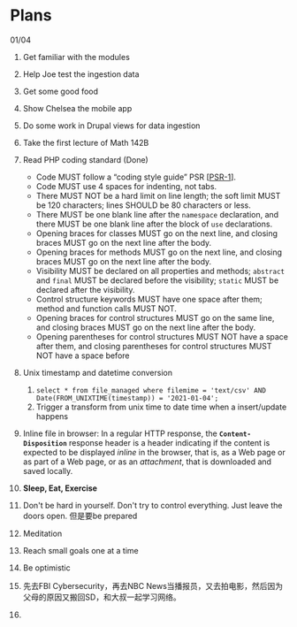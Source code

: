 # Plans

01/04

1. Get familiar with the modules 
2. Help Joe test the ingestion data
3. Get some good food
4. Show Chelsea the mobile app
5. Do some work in Drupal views for data ingestion
6. Take the first lecture of Math 142B
7. Read PHP coding standard \(Done\)
   * Code MUST follow a “coding style guide” PSR \[[PSR-1](https://github.com/php-fig/fig-standards/blob/master/accepted/PSR-1-basic-coding-standard.md)\].
   * Code MUST use 4 spaces for indenting, not tabs.
   * There MUST NOT be a hard limit on line length; the soft limit MUST be 120 characters; lines SHOULD be 80 characters or less.
   * There MUST be one blank line after the `namespace` declaration, and there MUST be one blank line after the block of `use` declarations.
   * Opening braces for classes MUST go on the next line, and closing braces MUST go on the next line after the body.
   * Opening braces for methods MUST go on the next line, and closing braces MUST go on the next line after the body.
   * Visibility MUST be declared on all properties and methods; `abstract` and `final` MUST be declared before the visibility; `static` MUST be declared after the visibility.
   * Control structure keywords MUST have one space after them; method and function calls MUST NOT.
   * Opening braces for control structures MUST go on the same line, and closing braces MUST go on the next line after the body.
   * Opening parentheses for control structures MUST NOT have a space after them, and closing parentheses for control structures MUST NOT have a space before
8. Unix timestamp and datetime conversion
   1. `select * from file_managed where filemime = 'text/csv' AND Date(FROM_UNIXTIME(timestamp)) = '2021-01-04';`
   2. Trigger a transform from unix time to date time when a insert/update happens
9. Inline file in browser: In a regular HTTP response, the **`Content-Disposition`** response header is a header indicating if the content is expected to be displayed _inline_ in the browser, that is, as a Web page or as part of a Web page, or as an _attachment_, that is downloaded and saved locally.





1. **Sleep, Eat, Exercise**
2. Don't be hard in yourself. Don't try to control everything. Just leave the doors open. 但是要be prepared
3. Meditation
4. Reach small goals one at a time
5. Be optimistic
6. 先去FBI Cybersecurity，再去NBC News当播报员，又去拍电影，然后因为父母的原因又搬回SD，和大叔一起学习网络。
7. 


